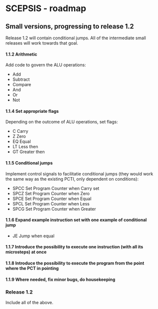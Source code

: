 # SCEPSIS - roadmap

## Small versions, progressing to release 1.2
Release 1.2 will contain conditional jumps. All of the intermediate small releases will work towards that goal.

#### 1.1.2	Arithmetic
Add code to govern the ALU operations:
- Add
- Subtract
- Compare
- And
- Or
- Not

#### 1.1.4	Set appropriate flags
Depending on the outcome of ALU operations, set flags:
- C		Carry
- Z		Zero
- EQ 	Equal
- LT	Less then
- GT	Greater then

#### 1.1.5	Conditional jumps
Implement control signals to facilitatie conditional jumps (they would work the same way as the existing PCTI, only dependent on conditions):
- SPCC	Set Program Counter when Carry set
- SPCZ	Set Program Counter when Zero
- SPCE	Set Program Counter when Equal
- SPCL	Set Program Counter when Less
- SPCG	Set Program Counter when Greater

#### 1.1.6	Expand example instruction set with one example of conditional jump
- JE	Jump when equal

#### 1.1.7	Introduce the possibility to execute one instruction (with all its microsteps) at once

#### 1.1.8	Introduce the possibility to execute the program from the point where the PCT in pointing

#### 1.1.9	Where needed, fix minor bugs, do housekeeping

### Release 1.2
Include all of the above.

